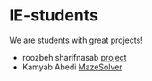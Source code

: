 # IE-students

We are students with great projects!

- roozbeh sharifnasab [project](https://github.com/rsharifnasab/os_project)
- Kamyab Abedi	[MazeSolver](https://github.com/KamyabAbedi/MazeSolver)
